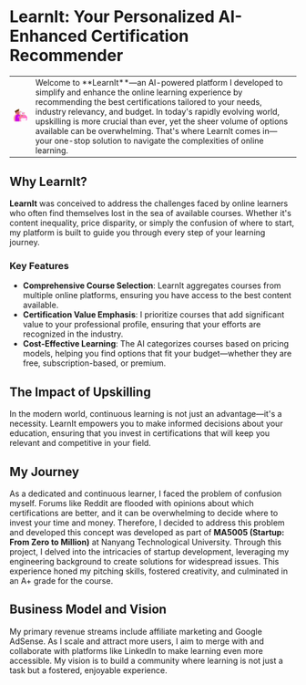 
# LearnIt: Your Personalized AI-Enhanced Certification Recommender

<table>
  <tr>
    <td>
      <img src="https://github.com/palakpwl07/LearnIt/blob/main/download.gif" alt="LearnIt Gif" width="200" />
    </td>
    <td style="vertical-align: top;">
      Welcome to **LearnIt**—an AI-powered platform I developed to simplify and enhance the online learning experience by recommending the best certifications tailored to your needs, industry relevancy, and budget. In today's rapidly evolving world, upskilling is more crucial than ever, yet the sheer volume of options available can be overwhelming. That's where LearnIt comes in—your one-stop solution to navigate the complexities of online learning.
    </td>
  </tr>
</table>

## Why LearnIt?

**LearnIt** was conceived to address the challenges faced by online learners who often find themselves lost in the sea of available courses. Whether it's content inequality, price disparity, or simply the confusion of where to start, my platform is built to guide you through every step of your learning journey.

### Key Features
- **Comprehensive Course Selection**: LearnIt aggregates courses from multiple online platforms, ensuring you have access to the best content available.
- **Certification Value Emphasis**: I prioritize courses that add significant value to your professional profile, ensuring that your efforts are recognized in the industry.
- **Cost-Effective Learning**: The AI categorizes courses based on pricing models, helping you find options that fit your budget—whether they are free, subscription-based, or premium.

## The Impact of Upskilling

In the modern world, continuous learning is not just an advantage—it's a necessity. LearnIt empowers you to make informed decisions about your education, ensuring that you invest in certifications that will keep you relevant and competitive in your field.

## My Journey

As a dedicated and continuous learner, I faced the problem of confusion myself. Forums like Reddit are flooded with opinions about which certifications are better, and it can be overwhelming to decide where to invest your time and money. Therefore, I decided to address this problem  and developed this concept was developed as part of **MA5005 (Startup: From Zero to Million)** at Nanyang Technological University. Through this project, I delved into the intricacies of startup development, leveraging my engineering background to create solutions for widespread issues. This experience honed my pitching skills, fostered creativity, and culminated in an A+ grade for the course.

## Business Model and Vision

My primary revenue streams include affiliate marketing and Google AdSense. As I scale and attract more users, I aim to merge with and collaborate with platforms like LinkedIn to make learning even more accessible. My vision is to build a community where learning is not just a task but a fostered, enjoyable experience.
